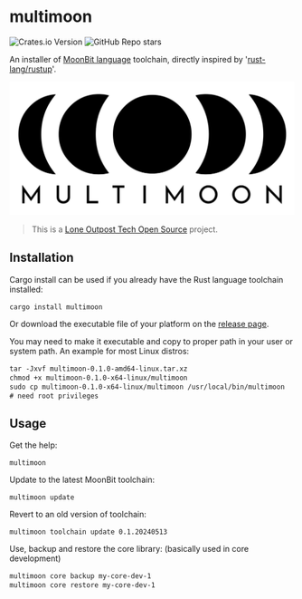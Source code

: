 # multimoon

![Crates.io Version](https://img.shields.io/crates/v/multimoon) ![GitHub Repo stars](https://img.shields.io/github/stars/lone-outpost-oss/multimoon)

An installer of [MoonBit language][moonbitlang] toolchain, directly inspired by '[rust-lang/rustup][rustup]'.

![MultiMoon logo](./multimoon.svg)

 > This is a [Lone Outpost Tech Open Source](https://github.com/lone-outpost-oss) project.

## Installation

Cargo install can be used if you already have the Rust language toolchain installed:

```shell
cargo install multimoon
```

Or download the executable file of your platform on the [release page][github-repo-releases]. 

You may need to make it executable and copy to proper path in your user or system path. An example for most Linux distros:

```shell
tar -Jxvf multimoon-0.1.0-amd64-linux.tar.xz
chmod +x multimoon-0.1.0-x64-linux/multimoon
sudo cp multimoon-0.1.0-x64-linux/multimoon /usr/local/bin/multimoon    # need root privileges
```

## Usage

Get the help:

```shell
multimoon
```

Update to the latest MoonBit toolchain:

```shell
multimoon update
```

Revert to an old version of toolchain:

```shell
multimoon toolchain update 0.1.20240513
```

Use, backup and restore the core library: (basically used in core development)

```shell
multimoon core backup my-core-dev-1
multimoon core restore my-core-dev-1
```



[moonbitlang]: https://www.moonbitlang.com/
[rustlang]: https://www.rust-lang.org/
[rustup]: https://github.com/rust-lang/rustup
[github-repo-releases]: https://github.com/lone-outpost-oss/multimoon/releases
